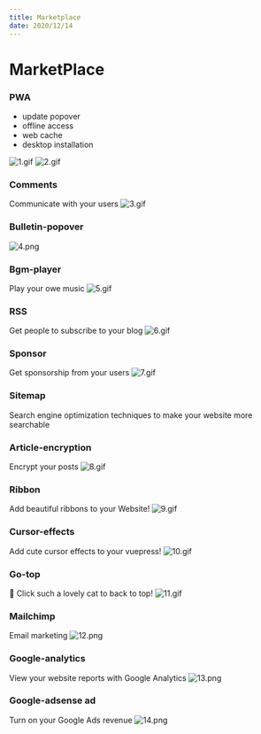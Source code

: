 ```yaml
---
title: Marketplace
date: 2020/12/14
---
```


# MarketPlace

### PWA
- update popover
- offline access
- web cache
- desktop installation

![1.gif](./image/marketplace/plugin-1.gif)
![2.gif](./image/marketplace/plugin-2.gif)
### Comments
Communicate with your users 
![3.gif](./image/marketplace/plugin-3.gif)

### Bulletin-popover
![4.png](./image/marketplace/plugin-4.png)

### Bgm-player
Play your owe music
![5.gif](./image/marketplace/plugin-5.gif)

### RSS
Get people to subscribe to your blog
![6.gif](./image/marketplace/plugin-6.gif)

### Sponsor
Get sponsorship from your users
![7.gif](./image/marketplace/plugin-7.gif)

<!-- ### Image zoom
zoom your Image -->
### Sitemap
Search engine optimization techniques to make your website more searchable

### Article-encryption
Encrypt your posts
![8.gif](./image/marketplace/plugin-8.gif)

### Ribbon
Add beautiful ribbons to your Website!
![9.gif](./image/marketplace/plugin-9.gif)
### Cursor-effects
Add cute cursor effects to your vuepress!
![10.gif](./image/marketplace/plugin-10.gif)

### Go-top
🐾 Click such a lovely cat to back to top!
![11.gif](./image/marketplace/plugin-11.gif)

### Mailchimp
Email marketing
![12.png](./image/marketplace/plugin-12.png)

### Google-analytics 
View your website reports with Google Analytics
![13.png](./image/marketplace/plugin-13.png)

### Google-adsense ad
Turn on your Google Ads revenue
![14.png](./image/marketplace/plugin-14.png)